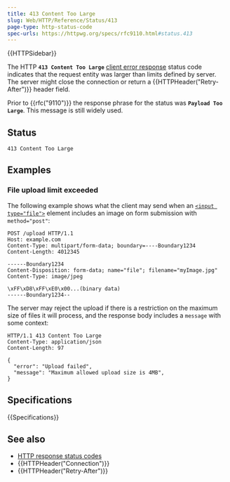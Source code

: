 ```yaml
---
title: 413 Content Too Large
slug: Web/HTTP/Reference/Status/413
page-type: http-status-code
spec-urls: https://httpwg.org/specs/rfc9110.html#status.413
---
```


{{HTTPSidebar}}

The HTTP **`413 Content Too Large`** [client error response](/en-US/docs/Web/HTTP/Reference/Status#client_error_responses) status code indicates that the request entity was larger than limits defined by server.
The server might close the connection or return a {{HTTPHeader("Retry-After")}} header field.

Prior to {{rfc("9110")}} the response phrase for the status was **`Payload Too Large`**.
This message is still widely used.

## Status

```http
413 Content Too Large
```

## Examples

### File upload limit exceeded

The following example shows what the client may send when an [`<input type="file">`](/en-US/docs/Web/HTML/Reference/Element/input/file) element includes an image on form submission with `method="post"`:

```http
POST /upload HTTP/1.1
Host: example.com
Content-Type: multipart/form-data; boundary=----Boundary1234
Content-Length: 4012345

------Boundary1234
Content-Disposition: form-data; name="file"; filename="myImage.jpg"
Content-Type: image/jpeg

\xFF\xD8\xFF\xE0\x00...(binary data)
------Boundary1234--
```

The server may reject the upload if there is a restriction on the maximum size of files it will process, and the response body includes a `message` with some context:

```http
HTTP/1.1 413 Content Too Large
Content-Type: application/json
Content-Length: 97

{
  "error": "Upload failed",
  "message": "Maximum allowed upload size is 4MB",
}
```

## Specifications

{{Specifications}}

## See also

- [HTTP response status codes](/en-US/docs/Web/HTTP/Reference/Status)
- {{HTTPHeader("Connection")}}
- {{HTTPHeader("Retry-After")}}
